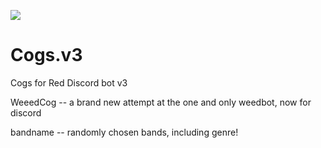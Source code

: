<a href="https://www.patreon.com/bePatron?u=8964424" data-patreon-widget-type="become-patron-button"><img src="https://c5.patreon.com/external/logo/become_a_patron_button.png"></a>

# Cogs.v3
Cogs for Red Discord bot v3

WeeedCog -- a brand new attempt at the one and only weedbot, now for discord

bandname -- randomly chosen bands, including genre!
